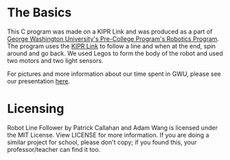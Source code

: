 # The Basics

This C program was made on a KIPR Link and was produced as a part of [George Washington University's Pre-College Program's Robotics Program](https://summer.gwu.edu/summer-immersion).
The program uses the [KIPR Link](https://www.kipr.org/kiss-institute-for-practical-robotics/hardware-software#KIPR%20Link) to follow a line and when at the end, spin around and go back. We used Legos to form the body of the robot and used two motors and two light sensors.

For pictures and more information about our time spent in GWU, please see our presentation [here](https://docs.google.com/presentation/d/1NyzDT3z-Sr6-ACIEA0wY3wOMUD0gEmQb9PoWf9RRLeM/).

# Licensing

Robot Line Follower by Patrick Callahan and Adam Wang is licensed under the MIT License. View LICENSE for more information.
If you are doing a similar project for school, please don't copy; if you found this, your professor/teacher can find it too.
